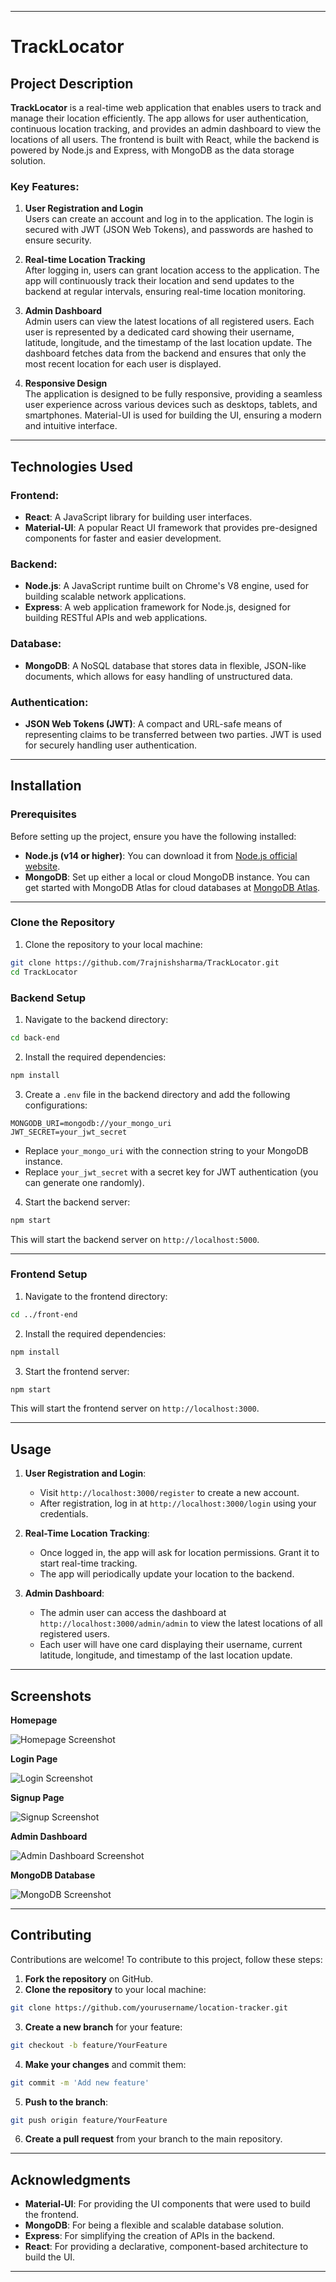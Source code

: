 
---

# TrackLocator

## Project Description

**TrackLocator** is a real-time web application that enables users to track and manage their location efficiently. The app allows for user authentication, continuous location tracking, and provides an admin dashboard to view the locations of all users. The frontend is built with React, while the backend is powered by Node.js and Express, with MongoDB as the data storage solution.

### Key Features:

1. **User Registration and Login**  
   Users can create an account and log in to the application. The login is secured with JWT (JSON Web Tokens), and passwords are hashed to ensure security.

2. **Real-time Location Tracking**  
   After logging in, users can grant location access to the application. The app will continuously track their location and send updates to the backend at regular intervals, ensuring real-time location monitoring.

3. **Admin Dashboard**  
   Admin users can view the latest locations of all registered users. Each user is represented by a dedicated card showing their username, latitude, longitude, and the timestamp of the last location update. The dashboard fetches data from the backend and ensures that only the most recent location for each user is displayed.

4. **Responsive Design**  
   The application is designed to be fully responsive, providing a seamless user experience across various devices such as desktops, tablets, and smartphones. Material-UI is used for building the UI, ensuring a modern and intuitive interface.

---

## Technologies Used

### Frontend:
- **React**: A JavaScript library for building user interfaces.
- **Material-UI**: A popular React UI framework that provides pre-designed components for faster and easier development.

### Backend:
- **Node.js**: A JavaScript runtime built on Chrome's V8 engine, used for building scalable network applications.
- **Express**: A web application framework for Node.js, designed for building RESTful APIs and web applications.

### Database:
- **MongoDB**: A NoSQL database that stores data in flexible, JSON-like documents, which allows for easy handling of unstructured data.

### Authentication:
- **JSON Web Tokens (JWT)**: A compact and URL-safe means of representing claims to be transferred between two parties. JWT is used for securely handling user authentication.

---

## Installation

### Prerequisites

Before setting up the project, ensure you have the following installed:

- **Node.js (v14 or higher)**: You can download it from [Node.js official website](https://nodejs.org/).
- **MongoDB**: Set up either a local or cloud MongoDB instance. You can get started with MongoDB Atlas for cloud databases at [MongoDB Atlas](https://www.mongodb.com/cloud/atlas).

---

### Clone the Repository

1. Clone the repository to your local machine:

```bash
git clone https://github.com/7rajnishsharma/TrackLocator.git
cd TrackLocator
```

### Backend Setup

1. Navigate to the backend directory:

```bash
cd back-end
```

2. Install the required dependencies:

```bash
npm install
```

3. Create a `.env` file in the backend directory and add the following configurations:

```
MONGODB_URI=mongodb://your_mongo_uri
JWT_SECRET=your_jwt_secret
```

- Replace `your_mongo_uri` with the connection string to your MongoDB instance.
- Replace `your_jwt_secret` with a secret key for JWT authentication (you can generate one randomly).

4. Start the backend server:

```bash
npm start
```

This will start the backend server on `http://localhost:5000`.

---

### Frontend Setup

1. Navigate to the frontend directory:

```bash
cd ../front-end
```

2. Install the required dependencies:

```bash
npm install
```

3. Start the frontend server:

```bash
npm start
```

This will start the frontend server on `http://localhost:3000`.

---

## Usage

1. **User Registration and Login**:  
   - Visit `http://localhost:3000/register` to create a new account.
   - After registration, log in at `http://localhost:3000/login` using your credentials.
   
2. **Real-Time Location Tracking**:  
   - Once logged in, the app will ask for location permissions. Grant it to start real-time tracking.  
   - The app will periodically update your location to the backend.

3. **Admin Dashboard**:  
   - The admin user can access the dashboard at `http://localhost:3000/admin/admin` to view the latest locations of all registered users.
   - Each user will have one card displaying their username, current latitude, longitude, and timestamp of the last location update.

---

## Screenshots

**Homepage**  

![Homepage Screenshot](https://github.com/user-attachments/assets/0489b16d-8306-4019-891d-0d3d819a0ec3)

**Login Page**  

![Login Screenshot](https://github.com/user-attachments/assets/fb63d7ef-32f2-4716-ae26-4d797f8ae8a3)

**Signup Page**  

![Signup Screenshot](https://github.com/user-attachments/assets/b82f1321-58fe-4c7a-ae51-e4d08428d0ab)

**Admin Dashboard**  

![Admin Dashboard Screenshot](https://github.com/user-attachments/assets/2cf380d8-1bd8-40af-8203-6209acd4e737)

**MongoDB Database**  

![MongoDB Screenshot](https://github.com/user-attachments/assets/4578c634-6bb6-4aa1-bd43-2be3573735f6)

---

## Contributing

Contributions are welcome! To contribute to this project, follow these steps:

1. **Fork the repository** on GitHub.
2. **Clone the repository** to your local machine:

```bash
git clone https://github.com/yourusername/location-tracker.git
```

3. **Create a new branch** for your feature:

```bash
git checkout -b feature/YourFeature
```

4. **Make your changes** and commit them:

```bash
git commit -m 'Add new feature'
```

5. **Push to the branch**:

```bash
git push origin feature/YourFeature
```

6. **Create a pull request** from your branch to the main repository.

---


## Acknowledgments

- **Material-UI**: For providing the UI components that were used to build the frontend.
- **MongoDB**: For being a flexible and scalable database solution.
- **Express**: For simplifying the creation of APIs in the backend.
- **React**: For providing a declarative, component-based architecture to build the UI.

---

